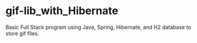 # gif-lib_with_Hibernate
Basic Full Stack program using Java, Spring, Hibernate, and H2 database to store gif files.  
